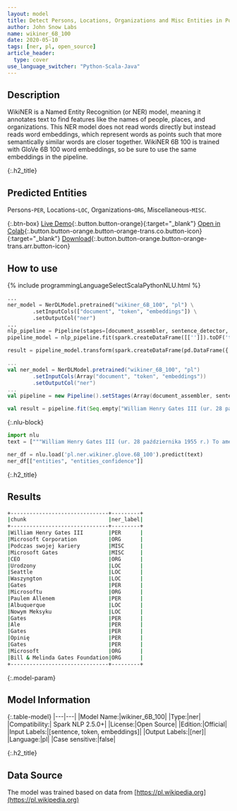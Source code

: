 ```yaml
---
layout: model
title: Detect Persons, Locations, Organizations and Misc Entities in Polish (WikiNER 6B 100)
author: John Snow Labs
name: wikiner_6B_100
date: 2020-05-10
tags: [ner, pl, open_source]
article_header:
  type: cover
use_language_switcher: "Python-Scala-Java"
---
```


## Description
WikiNER is a Named Entity Recognition (or NER) model, meaning it annotates text to find features like the names of people, places, and organizations. This NER model does not read words directly but instead reads word embeddings, which represent words as points such that more semantically similar words are closer together. WikiNER 6B 100 is trained with GloVe 6B 100 word embeddings, so be sure to use the same embeddings in the pipeline.

{:.h2_title}
## Predicted Entities 
Persons-`PER`, Locations-`LOC`, Organizations-`ORG`, Miscellaneous-`MISC`.


{:.btn-box}
[Live Demo](https://demo.johnsnowlabs.com/public/NER_PL){:.button.button-orange}{:target="_blank"}
[Open in Colab](https://colab.research.google.com/github/JohnSnowLabs/spark-nlp-workshop/blob/master/tutorials/streamlit_notebooks/NER_PL.ipynb){:.button.button-orange.button-orange-trans.co.button-icon}{:target="_blank"}
[Download](https://s3.amazonaws.com/auxdata.johnsnowlabs.com/public/models/wikiner_6B_100_pl_2.5.0_2.4_1588519719293.zip){:.button.button-orange.button-orange-trans.arr.button-icon}

## How to use 

<div class="tabs-box" markdown="1">

{% include programmingLanguageSelectScalaPythonNLU.html %}
```python
...
ner_model = NerDLModel.pretrained("wikiner_6B_100", "pl") \
        .setInputCols(["document", "token", "embeddings"]) \
        .setOutputCol("ner")
...        
nlp_pipeline = Pipeline(stages=[document_assembler, sentence_detector, tokenizer, embeddings, ner_model, ner_converter])
pipeline_model = nlp_pipeline.fit(spark.createDataFrame([['']]).toDF('text'))

result = pipeline_model.transform(spark.createDataFrame(pd.DataFrame({'text': ["""William Henry Gates III (ur. 28 października 1955 r.) To amerykański magnat biznesowy, programista, inwestor i filantrop. Najbardziej znany jest jako współzałożyciel Microsoft Corporation. Podczas swojej kariery w Microsoft Gates zajmował stanowiska prezesa, dyrektora generalnego (CEO), prezesa i głównego architekta oprogramowania, będąc jednocześnie największym indywidualnym akcjonariuszem do maja 2014 r. Jest jednym z najbardziej znanych przedsiębiorców i pionierów rewolucja mikrokomputerowa lat 70. i 80. Urodzony i wychowany w Seattle w stanie Waszyngton, Gates był współzałożycielem Microsoftu z przyjacielem z dzieciństwa Paulem Allenem w 1975 r. W Albuquerque w Nowym Meksyku; stała się największą na świecie firmą produkującą oprogramowanie komputerowe. Gates prowadził firmę jako prezes i dyrektor generalny, aż do ustąpienia ze stanowiska dyrektora generalnego w styczniu 2000 r., Ale pozostał przewodniczącym i został głównym architektem oprogramowania. Pod koniec lat 90. Gates był krytykowany za taktykę biznesową, którą uważano za antykonkurencyjną. Opinię tę podtrzymują liczne orzeczenia sądowe. W czerwcu 2006 r. Gates ogłosił, że przejdzie do pracy w niepełnym wymiarze godzin w Microsoft i pracy w pełnym wymiarze godzin w Bill & Melinda Gates Foundation, prywatnej fundacji charytatywnej, którą on i jego żona Melinda Gates utworzyli w 2000 r. Stopniowo przeniósł obowiązki na Raya Ozziego i Craiga Mundie. Zrezygnował z funkcji prezesa Microsoftu w lutym 2014 r. I objął nowe stanowisko jako doradca ds. Technologii, aby wesprzeć nowo mianowaną CEO Satyę Nadellę."""]})))
```

```scala
...
val ner_model = NerDLModel.pretrained("wikiner_6B_100", "pl")
        .setInputCols(Array("document", "token", "embeddings"))
        .setOutputCol("ner")
...
val pipeline = new Pipeline().setStages(Array(document_assembler, sentence_detector, tokenizer, embeddings, ner_model, ner_converter))

val result = pipeline.fit(Seq.empty["William Henry Gates III (ur. 28 października 1955 r.) To amerykański magnat biznesowy, programista, inwestor i filantrop. Najbardziej znany jest jako współzałożyciel Microsoft Corporation. Podczas swojej kariery w Microsoft Gates zajmował stanowiska prezesa, dyrektora generalnego (CEO), prezesa i głównego architekta oprogramowania, będąc jednocześnie największym indywidualnym akcjonariuszem do maja 2014 r. Jest jednym z najbardziej znanych przedsiębiorców i pionierów rewolucja mikrokomputerowa lat 70. i 80. Urodzony i wychowany w Seattle w stanie Waszyngton, Gates był współzałożycielem Microsoftu z przyjacielem z dzieciństwa Paulem Allenem w 1975 r. W Albuquerque w Nowym Meksyku; stała się największą na świecie firmą produkującą oprogramowanie komputerowe. Gates prowadził firmę jako prezes i dyrektor generalny, aż do ustąpienia ze stanowiska dyrektora generalnego w styczniu 2000 r., Ale pozostał przewodniczącym i został głównym architektem oprogramowania. Pod koniec lat 90. Gates był krytykowany za taktykę biznesową, którą uważano za antykonkurencyjną. Opinię tę podtrzymują liczne orzeczenia sądowe. W czerwcu 2006 r. Gates ogłosił, że przejdzie do pracy w niepełnym wymiarze godzin w Microsoft i pracy w pełnym wymiarze godzin w Bill & Melinda Gates Foundation, prywatnej fundacji charytatywnej, którą on i jego żona Melinda Gates utworzyli w 2000 r. Stopniowo przeniósł obowiązki na Raya Ozziego i Craiga Mundie. Zrezygnował z funkcji prezesa Microsoftu w lutym 2014 r. I objął nowe stanowisko jako doradca ds. Technologii, aby wesprzeć nowo mianowaną CEO Satyę Nadellę."].toDS.toDF("text")).transform(data)
```
{:.nlu-block}
```python
import nlu
text = ["""William Henry Gates III (ur. 28 października 1955 r.) To amerykański magnat biznesowy, programista, inwestor i filantrop. Najbardziej znany jest jako współzałożyciel Microsoft Corporation. Podczas swojej kariery w Microsoft Gates zajmował stanowiska prezesa, dyrektora generalnego (CEO), prezesa i głównego architekta oprogramowania, będąc jednocześnie największym indywidualnym akcjonariuszem do maja 2014 r. Jest jednym z najbardziej znanych przedsiębiorców i pionierów rewolucja mikrokomputerowa lat 70. i 80. Urodzony i wychowany w Seattle w stanie Waszyngton, Gates był współzałożycielem Microsoftu z przyjacielem z dzieciństwa Paulem Allenem w 1975 r. W Albuquerque w Nowym Meksyku; stała się największą na świecie firmą produkującą oprogramowanie komputerowe. Gates prowadził firmę jako prezes i dyrektor generalny, aż do ustąpienia ze stanowiska dyrektora generalnego w styczniu 2000 r., Ale pozostał przewodniczącym i został głównym architektem oprogramowania. Pod koniec lat 90. Gates był krytykowany za taktykę biznesową, którą uważano za antykonkurencyjną. Opinię tę podtrzymują liczne orzeczenia sądowe. W czerwcu 2006 r. Gates ogłosił, że przejdzie do pracy w niepełnym wymiarze godzin w Microsoft i pracy w pełnym wymiarze godzin w Bill & Melinda Gates Foundation, prywatnej fundacji charytatywnej, którą on i jego żona Melinda Gates utworzyli w 2000 r. Stopniowo przeniósł obowiązki na Raya Ozziego i Craiga Mundie. Zrezygnował z funkcji prezesa Microsoftu w lutym 2014 r. I objął nowe stanowisko jako doradca ds. Technologii, aby wesprzeć nowo mianowaną CEO Satyę Nadellę."""]

ner_df = nlu.load('pl.ner.wikiner.glove.6B_100').predict(text)
ner_df[["entities", "entities_confidence"]]
```

</div>

{:.h2_title}
## Results

```bash
+-------------------------------+---------+
|chunk                          |ner_label|
+-------------------------------+---------+
|William Henry Gates III        |PER      |
|Microsoft Corporation          |ORG      |
|Podczas swojej kariery         |MISC     |
|Microsoft Gates                |MISC     |
|CEO                            |ORG      |
|Urodzony                       |LOC      |
|Seattle                        |LOC      |
|Waszyngton                     |LOC      |
|Gates                          |PER      |
|Microsoftu                     |ORG      |
|Paulem Allenem                 |PER      |
|Albuquerque                    |LOC      |
|Nowym Meksyku                  |LOC      |
|Gates                          |PER      |
|Ale                            |PER      |
|Gates                          |PER      |
|Opinię                         |PER      |
|Gates                          |PER      |
|Microsoft                      |ORG      |
|Bill & Melinda Gates Foundation|ORG      |
+-------------------------------+---------+
```

{:.model-param}
## Model Information

{:.table-model}
|---|---|
|Model Name:|wikiner_6B_100|
|Type:|ner|
|Compatibility:| Spark NLP 2.5.0+|
|License:|Open Source|
|Edition:|Official|
|Input Labels:|[sentence, token, embeddings]|
|Output Labels:|[ner]|
|Language:|pl|
|Case sensitive:|false|


{:.h2_title}
## Data Source
The model was trained based on data from [https://pl.wikipedia.org](https://pl.wikipedia.org)